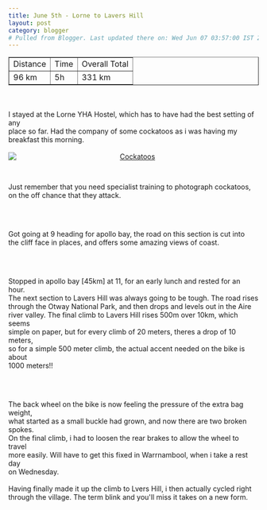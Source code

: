 ```yaml
---
title: June 5th - Lorne to Lavers Hill
layout: post
category: blogger
# Pulled from Blogger. Last updated there on: Wed Jun 07 03:57:00 IST 2006
---
```

<TABLE BORDER="1"><TR><TD>Distance</TD><TD>Time</TD><TD>Overall Total</TD></TR><TR><TD>96 km</TD><TD>5h</TD><TD>331 km</TD></TR></Table><br /><br />I stayed at the Lorne YHA Hostel, which has to have had the best setting of any<br />place so far. Had the company of some cockatoos as i was having my breakfast this morning.<br /><br /><a onblur="try {parent.deselectBloggerImageGracefully();} catch(e) {}" href="http://photos1.blogger.com/blogger/916/2956/1600/IMG_0666.jpg"><img style="display:block; margin:0px auto 10px; text-align:center;cursor:pointer; cursor:hand;" src="http://photos1.blogger.com/blogger/916/2956/320/IMG_0666.jpg" border="0" alt="Cockatoos" /></a><br /><br />Just remember that you need specialist training to photograph cockatoos, on the off chance that they attack. <br /><br /><a onblur="try {parent.deselectBloggerImageGracefully();} catch(e) {}" href="http://photos1.blogger.com/blogger/916/2956/1600/IMG_0670.jpg"><img style="display:block; margin:0px auto 10px; text-align:center;cursor:pointer; cursor:hand;" src="http://photos1.blogger.com/blogger/916/2956/320/IMG_0670.jpg" border="0" alt="" /></a><br /><br />Got going at 9 heading for apollo bay, the road on this section is cut into <br />the cliff face in places, and offers some amazing views of coast. <br /><br /><a onblur="try {parent.deselectBloggerImageGracefully();} catch(e) {}" href="http://photos1.blogger.com/blogger/916/2956/1600/IMG_0672.jpg"><img style="display:block; margin:0px auto 10px; text-align:center;cursor:pointer; cursor:hand;" src="http://photos1.blogger.com/blogger/916/2956/320/IMG_0672.jpg" border="0" alt="" /></a><br /><br />Stopped in apollo bay [45km] at 11, for an early lunch and rested for an hour. <br />The next section to Lavers Hill was always going to be tough. The road rises<br />through the Otway National Park, and then drops and levels out in the Aire <br />river valley. The final climb to Lavers Hill rises 500m over 10km, which seems<br />simple on paper, but for every climb of 20 meters, theres a drop of 10 meters,<br />so for a simple 500 meter climb, the actual accent needed on the bike is about<br />1000 meters!! <br /><br /><a onblur="try {parent.deselectBloggerImageGracefully();} catch(e) {}" href="http://photos1.blogger.com/blogger/916/2956/1600/IMG_0687.jpg"><img style="display:block; margin:0px auto 10px; text-align:center;cursor:pointer; cursor:hand;" src="http://photos1.blogger.com/blogger/916/2956/320/IMG_0687.jpg" border="0" alt="" /></a><br /><br />The back wheel on the bike is now feeling the pressure of the extra bag weight,<br />what started as a small buckle had grown, and now there are two broken spokes.<br />On the final climb, i had to loosen the rear brakes to allow the wheel to travel<br />more easily. Will have to get this fixed in Warrnambool, when i take a rest day<br />on Wednesday.<br /><br />Having finally made it up the climb to Lvers Hill, i then actually cycled right <br />through the village. The term blink and you'll miss it takes on a new form.
